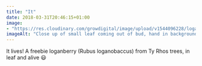 ```yaml
---
title: "It"
date: 2018-03-31T20:46:15+01:00
image: 
- "https://res.cloudinary.com/growdigital/image/upload/v1544096228/loganberry-40389541214.jpg"
imageAlt: "Close up of small leaf coming out of bud, hand in background"
---
```


It lives! A freebie loganberry (Rubus loganobaccus) from Ty Rhos trees, in leaf and alive 😃

